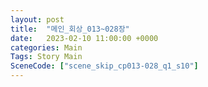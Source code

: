 ```yaml
---
layout: post
title:  "메인_회상_013~028장"
date:   2023-02-10 11:00:00 +0000
categories: Main
Tags: Story Main
SceneCode: ["scene_skip_cp013-028_q1_s10"]
---
```

